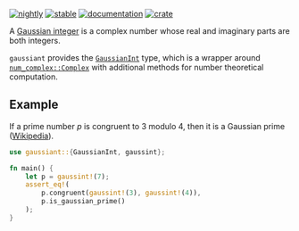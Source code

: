 [![nightly](https://github.com/pierwill/gaussiant/actions/workflows/nightly.yaml/badge.svg)](https://github.com/pierwill/gaussiant/actions/workflows/nightly.yaml)
[![stable](https://github.com/pierwill/gaussiant/actions/workflows/stable.yml/badge.svg)](https://github.com/pierwill/gaussiant/actions/workflows/stable.yml)
[![documentation](https://docs.rs/gaussiant/badge.svg)](https://docs.rs/gaussiant)
[![crate](https://img.shields.io/crates/v/gaussiant.svg)](https://crates.io/crates/gaussiant)

A [Gaussian integer] is a complex number whose real and imaginary parts are both integers.

`gaussiant` provides the [`GaussianInt`] type,
which is a wrapper around [`num_complex::Complex`]
with additional methods for number theoretical computation.

## Example

If a prime number *p* is congruent to 3 modulo 4, then it is a Gaussian prime ([Wikipedia]).

```rust
use gaussiant::{GaussianInt, gaussint};

fn main() {
    let p = gaussint!(7);
    assert_eq!(
        p.congruent(gaussint!(3), gaussint!(4)),
        p.is_gaussian_prime()
    );
}

```

[`num_complex::Complex`]: https://docs.rs/num-complex/latest/num_complex/struct.Complex.html
[Gaussian integer]: https://en.wikipedia.org/wiki/Gaussian_integer
[`GaussianInt`]: https://docs.rs/gaussiant/latest/gaussiant/struct.GaussianInt.html
[Wikipedia]: https://en.wikipedia.org/wiki/Gaussian_integer#Gaussian_primes
